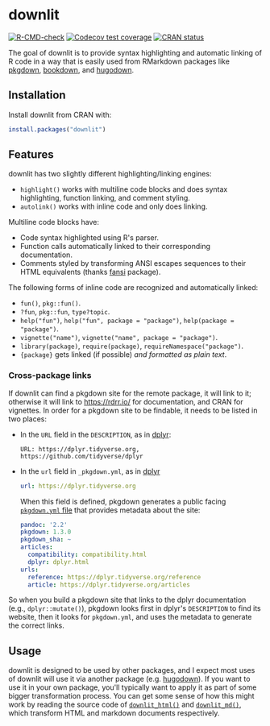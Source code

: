 # downlit

<!-- badges: start -->
[![R-CMD-check](https://github.com/r-lib/downlit/workflows/R-CMD-check/badge.svg)](https://github.com/r-lib/downlit/actions)
[![Codecov test coverage](https://codecov.io/gh/r-lib/downlit/branch/main/graph/badge.svg)](https://app.codecov.io/gh/r-lib/downlit?branch=main)
[![CRAN status](https://www.r-pkg.org/badges/version/downlit)](https://CRAN.R-project.org/package=downlit)
<!-- badges: end -->

The goal of downlit is to provide syntax highlighting and automatic linking of R code in a way that is easily used from RMarkdown packages like [pkgdown](https://pkgdown.r-lib.org/), [bookdown](https://bookdown.org), and [hugodown](https://hugodown.r-lib.org/).

## Installation

Install downlit from CRAN with:

```r
install.packages("downlit")
```

## Features

downlit has two slightly different highlighting/linking engines:

* `highlight()` works with multiline code blocks and does syntax highlighting,
  function linking, and comment styling.
* `autolink()` works with inline code and only does linking.

Multiline code blocks have:

* Code syntax highlighted using R's parser.
* Function calls automatically linked to their corresponding documentation.
* Comments styled by transforming ANSI escapes sequences to their HTML 
  equivalents (thanks [fansi](https://github.com/brodieG/fansi) package).

The following forms of inline code are recognized and automatically linked:

* `fun()`, `pkg::fun()`.
* `?fun`, `pkg::fun`, `type?topic`.
* `help("fun")`, `help("fun", package = "package")`, `help(package = "package")`.
* `vignette("name")`, `vignette("name", package = "package")`.
* `library(package)`, `require(package)`, `requireNamespace("package")`.
* `{package}` gets linked (if possible) _and formatted as plain text_. 

### Cross-package links

If downlit can find a pkgdown site for the remote package, it will link to it; otherwise it will link to <https://rdrr.io/> for documentation, and CRAN for vignettes. In order for a pkgdown site to be findable, it needs to be listed in two places:

*   In the `URL` field in the `DESCRIPTION`, as in
    [dplyr](https://github.com/tidyverse/dplyr/blob/85faf79c1fd74f4b4f95319e5be6a124a8075502/DESCRIPTION#L15):
  
    ```
    URL: https://dplyr.tidyverse.org, https://github.com/tidyverse/dplyr
    ```

*   In the `url` field in `_pkgdown.yml`, as in 
    [dplyr](https://github.com/tidyverse/dplyr/blob/master/_pkgdown.yml#L1)
    
    ```yaml
    url: https://dplyr.tidyverse.org
    ```
    
    When this field is defined, pkgdown generates a public facing
    [`pkgdown.yml` file](https://dplyr.tidyverse.org/pkgdown.yml) that 
    provides metadata about the site:
    
    ```yaml
    pandoc: '2.2'
    pkgdown: 1.3.0
    pkgdown_sha: ~
    articles:
      compatibility: compatibility.html
      dplyr: dplyr.html
    urls:
      reference: https://dplyr.tidyverse.org/reference
      article: https://dplyr.tidyverse.org/articles
    ```

So when you build a pkgdown site that links to the dplyr documentation (e.g., `dplyr::mutate()`), pkgdown looks first in dplyr's `DESCRIPTION` to find its website, then it looks for `pkgdown.yml`, and uses the metadata to generate the correct links.

## Usage

downlit is designed to be used by other packages, and I expect most uses of downlit will use it via another package (e.g. [hugodown](https://github.com/r-lib/hugodown)). If you want to use it in your own package, you'll typically want to apply it as part of some bigger transformation process. You can get some sense of how this might work by reading the source code of [`downlit_html()`](https://github.com/r-lib/downlit/blob/master/R/downlit-html.R) and [`downlit_md()`](https://github.com/r-lib/downlit/blob/master/R/downlit-md.R), which transform HTML and markdown documents respectively.
